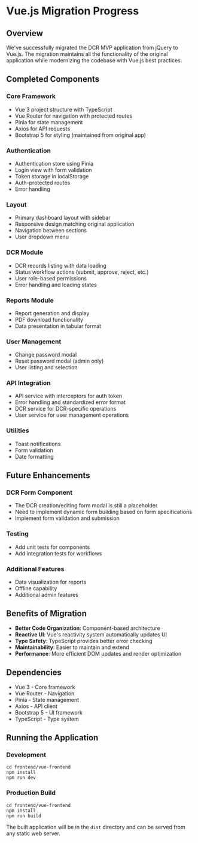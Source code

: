 # Vue.js Migration Progress

## Overview
We've successfully migrated the DCR MVP application from jQuery to Vue.js. The migration maintains all the functionality of the original application while modernizing the codebase with Vue.js best practices.

## Completed Components

### Core Framework
- Vue 3 project structure with TypeScript
- Vue Router for navigation with protected routes
- Pinia for state management
- Axios for API requests
- Bootstrap 5 for styling (maintained from original app)

### Authentication
- Authentication store using Pinia
- Login view with form validation
- Token storage in localStorage
- Auth-protected routes
- Error handling

### Layout
- Primary dashboard layout with sidebar
- Responsive design matching original application
- Navigation between sections
- User dropdown menu

### DCR Module
- DCR records listing with data loading
- Status workflow actions (submit, approve, reject, etc.)
- User role-based permissions
- Error handling and loading states

### Reports Module
- Report generation and display
- PDF download functionality
- Data presentation in tabular format

### User Management
- Change password modal
- Reset password modal (admin only)
- User listing and selection

### API Integration
- API service with interceptors for auth token
- Error handling and standardized error format
- DCR service for DCR-specific operations
- User service for user management operations

### Utilities
- Toast notifications
- Form validation
- Date formatting

## Future Enhancements

### DCR Form Component
- The DCR creation/editing form modal is still a placeholder
- Need to implement dynamic form building based on form specifications
- Implement form validation and submission

### Testing
- Add unit tests for components
- Add integration tests for workflows

### Additional Features
- Data visualization for reports
- Offline capability
- Additional admin features

## Benefits of Migration
- **Better Code Organization**: Component-based architecture
- **Reactive UI**: Vue's reactivity system automatically updates UI
- **Type Safety**: TypeScript provides better error checking
- **Maintainability**: Easier to maintain and extend
- **Performance**: More efficient DOM updates and render optimization

## Dependencies
- Vue 3 - Core framework
- Vue Router - Navigation
- Pinia - State management
- Axios - API client
- Bootstrap 5 - UI framework
- TypeScript - Type system

## Running the Application

### Development
```
cd frontend/vue-frontend
npm install
npm run dev
```

### Production Build
```
cd frontend/vue-frontend
npm install
npm run build
```

The built application will be in the `dist` directory and can be served from any static web server. 